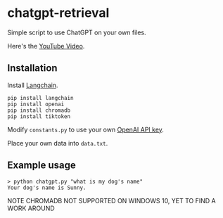 # chatgpt-retrieval

Simple script to use ChatGPT on your own files.

Here's the [YouTube Video](https://youtu.be/9AXP7tCI9PI).

## Installation

Install [Langchain](https://github.com/hwchase17/langchain).
```
pip install langchain
pip install openai
pip install chromadb
pip install tiktoken
```
Modify `constants.py` to use your own [OpenAI API key](https://platform.openai.com/account/api-keys).

Place your own data into `data.txt`.

## Example usage
```
> python chatgpt.py "what is my dog's name"
Your dog's name is Sunny.
```
NOTE
CHROMADB NOT SUPPORTED ON WINDOWS 10, YET TO FIND A WORK AROUND

